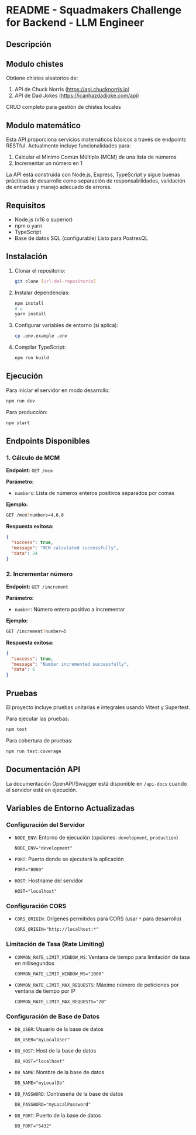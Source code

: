# README - Squadmakers Challenge for Backend - LLM Engineer

## Descripción

## Modulo chistes

Obtiene chistes aleatorios de:

1. API de Chuck Norris (https://api.chucknorris.io)
2. API de Dad Jokes (https://icanhazdadjoke.com/api)

CRUD completo para gestión de chistes locales

## Modulo matemático

Esta API proporciona servicios matemáticos básicos a través de endpoints RESTful. Actualmente incluye funcionalidades para:

1. Calcular el Mínimo Común Múltiplo (MCM) de una lista de números
2. Incrementar un número en 1

La API está construida con Node.js, Express, TypeScript y sigue buenas prácticas de desarrollo como separación de responsabilidades, validación de entradas y manejo adecuado de errores.

## Requisitos

- Node.js (v16 o superior)
- npm o yarn
- TypeScript
- Base de datos SQL (configurable) Listo para PostresQL

## Instalación

1. Clonar el repositorio:
   ```bash
   git clone [url-del-repositorio]
   ```

2. Instalar dependencias:
   ```bash
   npm install
   # o
   yarn install
   ```

3. Configurar variables de entorno (si aplica):
   ```bash
   cp .env.example .env
   ```

4. Compilar TypeScript:
   ```bash
   npm run build
   ```

## Ejecución

Para iniciar el servidor en modo desarrollo:
```bash
npm run dev
```

Para producción:
```bash
npm start
```

## Endpoints Disponibles

### 1. Cálculo de MCM

**Endpoint:** `GET /mcm`

**Parámetro:**
- `numbers`: Lista de números enteros positivos separados por comas

**Ejemplo:**
```bash
GET /mcm?numbers=4,6,8
```

**Respuesta exitosa:**
```json
{
  "success": true,
  "message": "MCM calculated successfully",
  "data": 24
}
```

### 2. Incrementar número

**Endpoint:** `GET /increment`

**Parámetro:**
- `number`: Número entero positivo a incrementar

**Ejemplo:**
```bash
GET /increment?number=5
```

**Respuesta exitosa:**
```json
{
  "success": true,
  "message": "Number incremented successfully",
  "data": 6
}
```


## Pruebas

El proyecto incluye pruebas unitarias e integrales usando Vitest y Supertest.

Para ejecutar las pruebas:
```bash
npm test
```

Para cobertura de pruebas:
```bash
npm run test:coverage
```

## Documentación API

La documentación OpenAPI/Swagger está disponible en `/api-docs` cuando el servidor está en ejecución.

## Variables de Entorno Actualizadas

### Configuración del Servidor

- `NODE_ENV`: Entorno de ejecución (opciones: `development`, `production`)
  ```env
  NODE_ENV="development"
  ```

- `PORT`: Puerto donde se ejecutará la aplicación
  ```env
  PORT="8080"
  ```

- `HOST`: Hostname del servidor
  ```env
  HOST="localhost"
  ```

### Configuración CORS

- `CORS_ORIGIN`: Orígenes permitidos para CORS (usar `*` para desarrollo)
  ```env
  CORS_ORIGIN="http://localhost:*"
  ```

### Limitación de Tasa (Rate Limiting)

- `COMMON_RATE_LIMIT_WINDOW_MS`: Ventana de tiempo para limitación de tasa en milisegundos
  ```env
  COMMON_RATE_LIMIT_WINDOW_MS="1000"
  ```

- `COMMON_RATE_LIMIT_MAX_REQUESTS`: Máximo número de peticiones por ventana de tiempo por IP
  ```env
  COMMON_RATE_LIMIT_MAX_REQUESTS="20"
  ```

### Configuración de Base de Datos

- `DB_USER`: Usuario de la base de datos
  ```env
  DB_USER="myLocalUser"
  ```

- `DB_HOST`: Host de la base de datos
  ```env
  DB_HOST="localhost"
  ```

- `DB_NAME`: Nombre de la base de datos
  ```env
  DB_NAME="myLocalDb"
  ```

- `DB_PASSWORD`: Contraseña de la base de datos
  ```env
  DB_PASSWORD="myLocalPassword"
  ```

- `DB_PORT`: Puerto de la base de datos
  ```env
  DB_PORT="5432"
  ```
